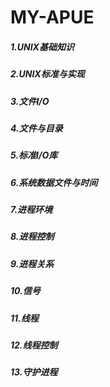 # MY-APUE

##### 1.UNIX基础知识
##### 2.UNIX标准与实现
##### 3.文件I/O
##### 4.文件与目录
##### 5.标准I/O库
##### 6.系统数据文件与时间
##### 7.进程环境
##### 8.进程控制
##### 9.进程关系
##### 10.信号
##### 11.线程
##### 12.线程控制
##### 13.守护进程
